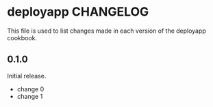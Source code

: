 # deployapp CHANGELOG

This file is used to list changes made in each version of the deployapp cookbook.

## 0.1.0

Initial release.

- change 0
- change 1
